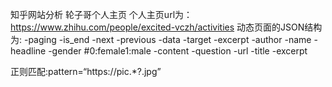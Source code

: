 知乎网站分析
轮子哥个人主页
个人主页url为：
https://www.zhihu.com/people/excited-vczh/activities
动态页面的JSON结构为:
-paging
	-is_end	
	-next
	-previous
-data
	-target
		-excerpt
		-author
			-name
			-headline
			-gender		#0:female1:male
		-content
		-question
			-url
			-title
			-excerpt

正则匹配:pattern=“https://pic.*?.jpg”
